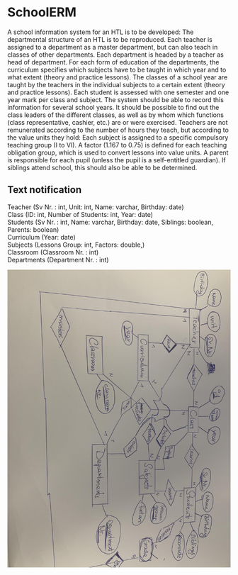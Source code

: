 # SchoolERM
A school information system for an HTL is to be developed:
The departmental structure of an HTL is to be reproduced. Each teacher is assigned to a department as a master department, but can also teach in classes of other departments. Each department is headed by a teacher as head of department.
For each form of education of the departments, the curriculum specifies which subjects have to be taught in which year and to what extent (theory and practice lessons).
The classes of a school year are taught by the teachers in the individual subjects to a certain extent (theory and practice lessons). Each student is assessed with one semester and one year mark per class and subject. The system should be able to record this information for several school years.
It should be possible to find out the class leaders of the different classes, as well as by whom which functions (class representative, cashier, etc.) are or were exercised.
Teachers are not remunerated according to the number of hours they teach, but according to the value units they hold: Each subject is assigned to a specific compulsory teaching group (I to VI). A factor (1.167 to 0.75) is defined for each teaching obligation group, which is used to convert lessons into value units.
A parent is responsible for each pupil (unless the pupil is a self-entitled guardian). If siblings attend school, this should also be able to be determined.

## Text notification

Teacher (Sv Nr. : int, Unit: int, Name: varchar, Birthday: date) <br> 
Class (ID: int, Number of Students: int, Year: date) <br>
Students (Sv Nr. : int, Name: varchar, Birthday: date, Siblings: boolean, Parents: boolean) <br>
Curriculum (Year: date) <br>
Subjects (Lessons Group: int, Factors: double,) <br>
Classroom (Classroom Nr. : int) <br>
Departments (Department Nr. : int)

![Foto](schoolErm.jpg)




